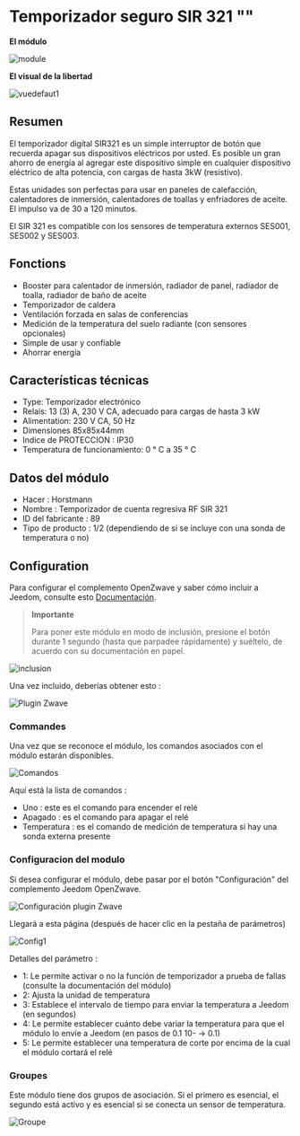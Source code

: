 # Temporizador seguro SIR 321 ""

**El módulo**

![module](images/secure.sir321/module.jpg)

**El visual de la libertad**

![vuedefaut1](images/secure.sir321/vuedefaut1.jpg)

## Resumen

El temporizador digital SIR321 es un simple interruptor de botón que recuerda apagar sus dispositivos eléctricos por usted. Es posible un gran ahorro de energía al agregar este dispositivo simple en cualquier dispositivo eléctrico de alta potencia, con cargas de hasta 3kW (resistivo).

Estas unidades son perfectas para usar en paneles de calefacción, calentadores de inmersión, calentadores de toallas y enfriadores de aceite. El impulso va de 30 a 120 minutos.

El SIR 321 es compatible con los sensores de temperatura externos SES001, SES002 y SES003.

## Fonctions

-   Booster para calentador de inmersión, radiador de panel, radiador de toalla, radiador de baño de aceite
-   Temporizador de caldera
-   Ventilación forzada en salas de conferencias
-   Medición de la temperatura del suelo radiante (con sensores opcionales)
-   Simple de usar y confiable
-   Ahorrar energía

## Características técnicas

-   Type: Temporizador electrónico
-   Relais: 13 (3) A, 230 V CA, adecuado para cargas de hasta 3 kW
-   Alimentation: 230 V CA, 50 Hz
-   Dimensiones 85x85x44mm
-   Indice de PROTECCION : IP30
-   Temperatura de funcionamiento: 0 ° C a 35 ° C

## Datos del módulo

-   Hacer : Horstmann
-   Nombre : Temporizador de cuenta regresiva RF SIR 321
-   ID del fabricante : 89
-   Tipo de producto : 1/2 (dependiendo de si se incluye con una sonda de temperatura o no)

## Configuration

Para configurar el complemento OpenZwave y saber cómo incluir a Jeedom, consulte esto [Documentación](https://doc.jeedom.com/es_ES/plugins/automation%20protocol/openzwave/).
> **Importante**
>
> Para poner este módulo en modo de inclusión, presione el botón durante 1 segundo (hasta que parpadee rápidamente) y suéltelo, de acuerdo con su documentación en papel.

![inclusion](images/secure.sir321/inclusion.jpg)

Una vez incluido, deberías obtener esto :

![Plugin Zwave](images/secure.sir321/information.jpg)

### Commandes

Una vez que se reconoce el módulo, los comandos asociados con el módulo estarán disponibles.

![Comandos](images/secure.sir321/commandes.jpg)

Aquí está la lista de comandos :

-   Uno : este es el comando para encender el relé
-   Apagado : es el comando para apagar el relé
-   Temperatura : es el comando de medición de temperatura si hay una sonda externa presente

### Configuracion del modulo

Si desea configurar el módulo, debe pasar por el botón "Configuración" del complemento Jeedom OpenZwave.

![Configuración plugin Zwave](images/plugin/bouton_configuration.jpg)

Llegará a esta página (después de hacer clic en la pestaña de parámetros)

![Config1](images/secure.sir321/config1.jpg)

Detalles del parámetro :

-   1: Le permite activar o no la función de temporizador a prueba de fallas (consulte la documentación del módulo)
-   2: Ajusta la unidad de temperatura
-   3: Establece el intervalo de tiempo para enviar la temperatura a Jeedom (en segundos)
-   4: Le permite establecer cuánto debe variar la temperatura para que el módulo lo envíe a Jeedom (en pasos de 0.1 10- → 0.1)
-   5: Le permite establecer una temperatura de corte por encima de la cual el módulo cortará el relé

### Groupes

Este módulo tiene dos grupos de asociación. Si el primero es esencial, el segundo está activo y es esencial si se conecta un sensor de temperatura.

![Groupe](images/secure.sir321/groupe.jpg)
